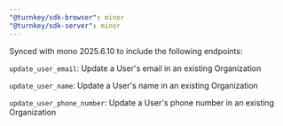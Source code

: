 ```yaml
---
"@turnkey/sdk-browser": minor
"@turnkey/sdk-server": minor
---
```


Synced with mono 2025.6.10 to include the following endpoints:

`update_user_email`: Update a User's email in an existing Organization

`update_user_name`: Update a User's name in an existing Organization

`update_user_phone_number`: Update a User's phone number in an existing Organization
